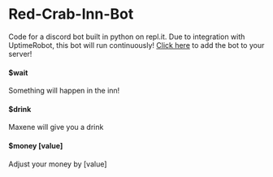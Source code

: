 # Red-Crab-Inn-Bot
Code for a discord bot built in python on repl.it. Due to integration with UptimeRobot, this bot will run continuously!
[Click here](https://discord.com/api/oauth2/authorize?client_id=791162942459478016&permissions=0&scope=bot "Add The Bot To Your Server!") to add the bot to your server!

#### $wait
Something will happen in the inn!

#### $drink
Maxene will give you a drink

#### $money [value]
Adjust your money by [value]

